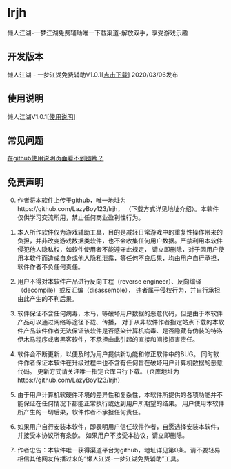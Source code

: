 # lrjh
懒人江湖-一梦江湖免费辅助唯一下载渠道-解放双手，享受游戏乐趣

## 开发版本
懒人江湖 - 一梦江湖免费辅助V1.0.1[[点击下载](https://github.com/LazyBoy123/lrjh/raw/master/%E6%87%92%E4%BA%BA%E6%B1%9F%E6%B9%96%20-%20%E4%B8%80%E6%A2%A6%E6%B1%9F%E6%B9%96%E5%85%8D%E8%B4%B9%E8%BE%85%E5%8A%A9V1.0.1.exe)] 2020/03/06发布

## 使用说明
懒人江湖V1.0.1[[使用说明](https://github.com/LazyBoy123/lrjh/blob/master/post/%E8%BD%AF%E4%BB%B6%E4%BD%BF%E7%94%A8%E6%96%B9%E6%B3%95.md)]

## 常见问题
[在github使用说明页面看不到图片？ ](https://github.com/LazyBoy123/lrjh/blob/master/post/%E7%9C%8B%E4%B8%8D%E5%88%B0github%E7%9A%84%E5%9B%BE%E7%89%87.md)

## 免责声明
0. 作者将本软件上传于github，唯一地址为https://github.com/LazyBoy123/lrjh， （下载方式详见地址介绍）。本软件仅供学习交流所用，禁止任何商业盈利性行为。

1. 本人所作软件仅为游戏辅助工具，目的是减轻日常游戏中的重复性操作带来的负担，并非改变游戏数据类软件，也不会收集任何用户数据。严禁利用本软件侵犯他人隐私权，如软件使用者不能遵守此规定， 请立即删除，对于因用户使用本软件而造成自身或他人隐私泄露，等任何不良后果，均由用户自行承担，软件作者不负任何责任。 

2. 用户不得对本软件产品进行反向工程（reverse engineer）、反向编译（decompile）或反汇编（disassemble）， 违者属于侵权行为，并自行承担由此产生的不利后果。 

3. 软件保证不含任何病毒，木马，等破坏用户数据的恶意代码，但是由于本软件产品可以通过网络等途径下载、传播， 对于从非软件作者指定站点下载的本软件产品软件作者无法保证该软件是否感染计算机病毒、是否隐藏有伪装的特洛伊木马程序或者黑客软件，不承担由此引起的直接和间接损害责任。 

4. 软件会不断更新，以便及时为用户提供新功能和修正软件中的BUG。 同时软件作者保证本软件在升级过程中也不含有任何旨在破坏用户计算机数据的恶意代码。 更新方式请关注唯一指定仓库自行下载。（仓库地址为https://github.com/LazyBoy123/lrjh）

5. 由于用户计算机软硬件环境的差异性和复杂性，本软件所提供的各项功能并不能保证在任何情况下都能正常执行或达到用户所期望的结果。 用户使用本软件所产生的一切后果，软件作者不承担任何责任。 

6. 如果用户自行安装本软件，即表明用户信任软件作者，自愿选择安装本软件，并接受本协议所有条款。 如果用户不接受本协议，请立即删除。

7. 作者忠告：本软件唯一获得渠道平台为github，地址详见第0条。请不要轻易相信其他网友传播过来的“懒人江湖-一梦江湖免费辅助”工具。


